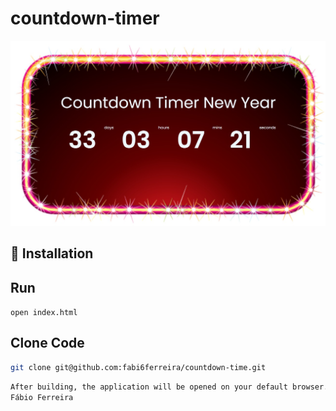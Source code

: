 # countdown-timer

![screenshot](./screenshot.jpeg)

## 💽 Installation
## Run
`open index.html`

## Clone Code

```bash
git clone git@github.com:fabi6ferreira/countdown-time.git
```

```bash
After building, the application will be opened on your default browser.
Fábio Ferreira
```
